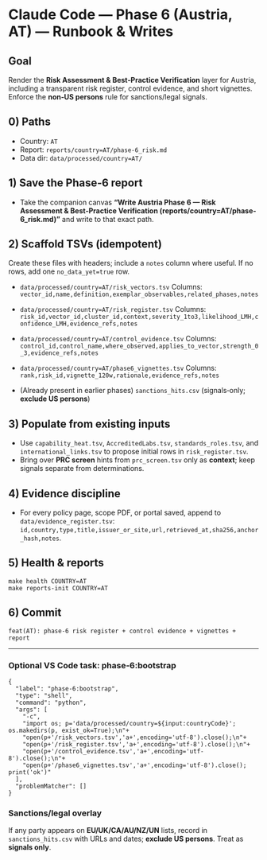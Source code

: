 # Claude Code — Phase 6 (Austria, AT) — Runbook & Writes

## Goal
Render the **Risk Assessment & Best‑Practice Verification** layer for Austria, including a transparent risk register, control evidence, and short vignettes. Enforce the **non‑US persons** rule for sanctions/legal signals.

## 0) Paths
- Country: `AT`
- Report: `reports/country=AT/phase-6_risk.md`
- Data dir: `data/processed/country=AT/`

## 1) Save the Phase‑6 report
- Take the companion canvas **“Write Austria Phase 6 — Risk Assessment & Best‑Practice Verification (reports/country=AT/phase-6_risk.md)”** and write to that exact path.

## 2) Scaffold TSVs (idempotent)
Create these files with headers; include a `notes` column where useful. If no rows, add one `no_data_yet=true` row.

- `data/processed/country=AT/risk_vectors.tsv`
  Columns: `vector_id,name,definition,exemplar_observables,related_phases,notes`

- `data/processed/country=AT/risk_register.tsv`
  Columns: `risk_id,vector_id,cluster_id,context,severity_1to3,likelihood_LMH,confidence_LMH,evidence_refs,notes`

- `data/processed/country=AT/control_evidence.tsv`
  Columns: `control_id,control_name,where_observed,applies_to_vector,strength_0_3,evidence_refs,notes`

- `data/processed/country=AT/phase6_vignettes.tsv`
  Columns: `rank,risk_id,vignette_120w,rationale,evidence_refs,notes`

- (Already present in earlier phases) `sanctions_hits.csv` (signals‑only; **exclude US persons**)

## 3) Populate from existing inputs
- Use `capability_heat.tsv`, `AccreditedLabs.tsv`, `standards_roles.tsv`, and `international_links.tsv` to propose initial rows in `risk_register.tsv`.
- Bring over **PRC screen** hints from `prc_screen.tsv` only as **context**; keep signals separate from determinations.

## 4) Evidence discipline
- For every policy page, scope PDF, or portal saved, append to `data/evidence_register.tsv`:
  `id,country,type,title,issuer_or_site,url,retrieved_at,sha256,anchor_hash,notes`.

## 5) Health & reports
```
make health COUNTRY=AT
make reports-init COUNTRY=AT
```

## 6) Commit
`feat(AT): phase‑6 risk register + control evidence + vignettes + report`

---

### Optional VS Code task: phase‑6:bootstrap
```jsonc
{
  "label": "phase-6:bootstrap",
  "type": "shell",
  "command": "python",
  "args": [
    "-c",
    "import os; p='data/processed/country=${input:countryCode}'; os.makedirs(p, exist_ok=True);\n"+
    "open(p+'/risk_vectors.tsv','a+',encoding='utf-8').close();\n"+
    "open(p+'/risk_register.tsv','a+',encoding='utf-8').close();\n"+
    "open(p+'/control_evidence.tsv','a+',encoding='utf-8').close();\n"+
    "open(p+'/phase6_vignettes.tsv','a+',encoding='utf-8').close(); print('ok')"
  ],
  "problemMatcher": []
}
```

### Sanctions/legal overlay
If any party appears on **EU/UK/CA/AU/NZ/UN** lists, record in `sanctions_hits.csv` with URLs and dates; **exclude US persons**. Treat as **signals only**.
